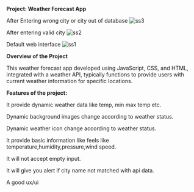 

**Project: Weather Forecast App**

After Entering wrong city or city out of database
![ss3](https://github.com/user-attachments/assets/ad09e2a8-9519-4ae1-9a7b-57b7a7864039)

After entering valid city
![ss2](https://github.com/user-attachments/assets/e9cfad1d-a8b3-445b-9d72-9c33761cf4ce)

Default web interface
![ss1](https://github.com/user-attachments/assets/acae8a6c-99b7-4dfc-96cb-caeba388af10)

**Overview of the Project**

This  weather forecast app developed using JavaScript, CSS, and HTML, integrated with a weather API, typically functions to provide users with current weather information for specific locations.

**Features of the project:**

It provide dynamic weather data like temp, min max temp etc.

Dynamic background images change according to weather status.

Dynamic weather icon change according to weather status.

It provide basic information like feels like temperature,humidity,pressure,wind speed.

It will not accept empty input.

It will give you alert if city name not matched with api data.

A good ux/ui
